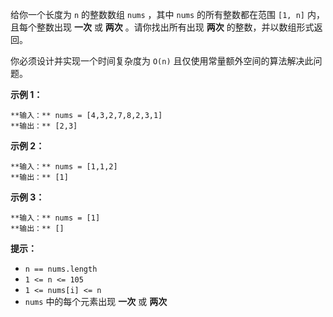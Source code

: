 给你一个长度为 `n` 的整数数组 `nums` ，其中 `nums` 的所有整数都在范围 `[1, n]` 内，且每个整数出现 **一次** 或
**两次** 。请你找出所有出现 **两次** 的整数，并以数组形式返回。

你必须设计并实现一个时间复杂度为 `O(n)` 且仅使用常量额外空间的算法解决此问题。



**示例 1：**

    
    
    **输入：** nums = [4,3,2,7,8,2,3,1]
    **输出：** [2,3]
    

**示例 2：**

    
    
    **输入：** nums = [1,1,2]
    **输出：** [1]
    

**示例 3：**

    
    
    **输入：** nums = [1]
    **输出：** []
    



**提示：**

  * `n == nums.length`
  * `1 <= n <= 105`
  * `1 <= nums[i] <= n`
  * `nums` 中的每个元素出现 **一次** 或 **两次**

